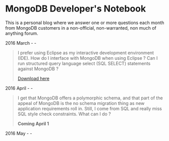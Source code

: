 MongoDB Developer's Notebook
============================

This is a personal blog where we answer one or more questions each month from MongoDB customers in a non-official, non-warranted, non much of anything forum.

2016 March - -


> I prefer using Eclipse as my interactive development environment
> (IDE). How do I interface with MongoDB when using Eclipse ? Can I run
> structured query language select (SQL SELECT) statements against
> MongoDB ?
>
>[Download here](https://github.com/farrell0/MongoDB-Developers-Notebook/blob/master/MDB_DN_2016_03_Eclipse_BiConnector.pdf)


2016 April - -

> I get that MongoDB offers a polymorphic schema, and that part of the
> appeal of MongoDB is the no schema migration thing as new application
> requirements roll in. Still, I come from SQL and really miss SQL style
> check constraints. What can I do ?
>
>**Coming April 1**


2016 May - -
